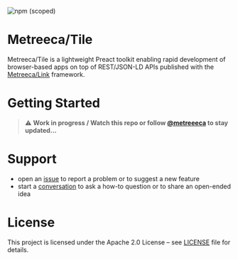 ![npm (scoped)](https://img.shields.io/npm/v/@metreeca/tile)

# Metreeca/Tile

Metreeca/Tile is a lightweight Preact toolkit enabling rapid development of browser-based apps on top of REST/JSON-LD
APIs published with the [Metreeca/Link](https://github.com/metreeca/link) framework.

# Getting Started

> :warning: **Work in progress / Watch this repo or follow [@metreeeca](https://twitter.com/metreeca) to stay updated…**

# Support

- open an [issue](https://github.com/metreeca/tile/issues) to report a problem or to suggest a new feature
- start a [conversation](https://github.com/metreeca/tile/discussions) to ask a how-to question or to share an open-ended
  idea

# License

This project is licensed under the Apache 2.0 License – see [LICENSE](LICENSE) file for details.